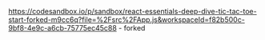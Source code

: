 https://codesandbox.io/p/sandbox/react-essentials-deep-dive-tic-tac-toe-start-forked-m9cc6q?file=%2Fsrc%2FApp.js&workspaceId=f82b500c-9bf8-4e9c-a6cb-75775ec45c88 - forked
